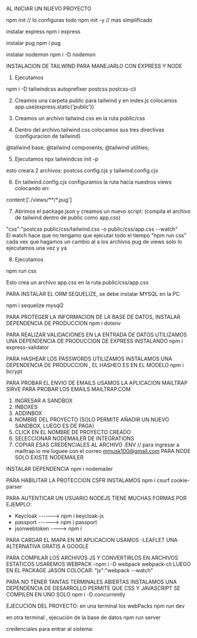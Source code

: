AL INICIAR UN NUEVO PROYECTO 

npm init        // lo configuras todo
npm init -y     // mas simplificado

instalar express
npm i express

instalar pug
npm i pug

instalar nodemon
npm i -D nodemon


INSTALACION DE TAILWIND PARA MANEJARLO CON EXPRESS Y NODE

1. Ejecutamos

npm i -D tailwindcss autoprefixer postcss postcss-cli  

2. Creamos una carpeta public para tailwind y en index.js colocamos
app.use(express.static('public'))

3. Creamos un archivo tailwind.css en la ruta public/css
4. Dentro del archivo tailwind.css colocamos sus tres directivas (configuracion de tailwind)

@tailwind base;
@tailwind components;
@tailwind utilities;

5. Ejecutamos 
npx tailwindcss init -p

esto creara 2 archivos: postcss.config.cjs y tailwind.config.cjs

6. En tailwind.config.cjs configuramos la ruta hacia nuestros views colocando en:

content:['./views/**/*.pug']

7. Abrimos el package.json y creamos un nuevo script: (compila el archivo de tailwind dentro de public
como app.css)

"css":"postcss public/css/tailwind.css -o public/css/app.css --watch"  
El watch hace que no tengamo que ejecutar todo el tiempo "npm run css" cada vex que hagamos un cambio al 
a los archivos pug de views solo lo ejecutamos una vez y ya 

8. Ejecutamos 

npm run css

Esto crea un archivo app.css en la ruta public/css/app.css



PARA INSTALAR EL ORM SEQUELIZE, se debe instalar MYSQL en la PC

npm i sequelize mysql2


PARA PROTEGER LA INFORMACION DE LA BASE DE DATOS, INSTALAR DEPENDENCIA DE PRODUCCION
 npm i dotenv

PARA REALIZAR VALIDACIONES EN LA ENTRADA DE DATOS UTILIZAMOS UNA DEPENDENCIA DE PRODUCCION DE EXPRESS INSTALANDO 
npm i express-validator

PARA HASHEAR LOS PASSWORDS UTILIZAMOS INSTALAMOS UNA DEPENDENCIA  DE PRODUCCION , EL HASHEO ES EN EL MODELO
npm i bcrypt


PARA PROBAR EL ENVIO DE EMAILS USAMOS LA APLICACION MAILTRAP
SIRVE PARA PROBAR LOS EMAILS MAILTRAP.COM
1. INGRESAR A SANDBOX
2. INBOXES
3. ADDINBOX
4. NOMBRE DEL PROYECTO (SOLO PERMITE AÑADIR UN NUEVO SANDBOX, LUEGO ES DE PAGA)
5. CLICK EN EL NOMBRE DE PROYECTO CREADO
6. SELECCIONAR NODEMAILER DE INTEGRATIONS
7. COPIAR ESAS CREDENCIALES AL ARCHIVO .ENV 
// para ingresar a mailtrap.io me loguee con el correo mmusk100@gmail.com
PARA NODE SOLO EXISTE NODEMAILER

INSTALAR DEPENDENCIA
npm i nodemailer


PARA HABILITAR LA PROTECCION CSFR INSTALAMOS
npm i csurf cookie-parser

PARA  AUTENTICAR UN USUARIO NODEJS TIENE MUCHAS FORMAS 
POR EJEMPLO: 
- Keycloak  ------> npm i keycloak-js
- passport  ------> npm i passport
- jsonwebtoken ----> npm i 

PARA CARGAR EL MAPA EN MI APLICACION USAMOS 
-LEAFLET UNA ALTERNATIVA GRATIS A GOOGLE


PARA COMPILAR LOS ARCHIVOS JS Y CONVERTIRLOS EN ARCHIVOS ESTATICOS USAREMOS WEBPACK 
-npm i -D webpack webpack-cli
LUEGO EN EL PACKAGE JASON COLOCAR:
"js":"webpack --watch"

PARA NO TENER TANTAS TERMINALES ABIERTAS INSTALAMOS UNA DEPENDENCIA DE DESARROLLO
PERMITE QUE CSS Y JAVASCRIPT SE COMPILEN EN UNO SOLO
npm i -D concurrently


EJECUCION DEL PROYECTO: 
en una terminal los webPacks 
           npm run dev 

en otra terminal , ejecución de la base de datos
           npm run server 

credenciales para entrar al sistema: 


